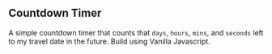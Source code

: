 ## Countdown Timer

A simple countdown timer that counts that `days`, `hours`, `mins`, and `seconds` left to my travel date in the future. Build using Vanilla Javascript.
